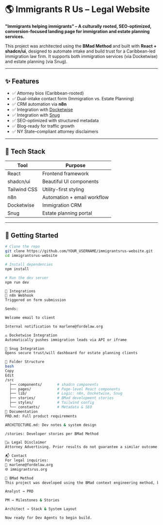 # 🌎 Immigrants R Us – Legal Website

**"Immigrants helping immigrants" – A culturally rooted, SEO-optimized, conversion-focused landing page for immigration and estate planning services.**

This project was architected using the **BMad Method** and built with **React + shadcn/ui**, designed to automate intake and build trust for a Caribbean-led immigration law firm. It supports both immigration services (via Docketwise) and estate planning (via Snug).

---

## ✨ Features

- ✅ Attorney bios (Caribbean-rooted)
- ✅ Dual-intake contact form (Immigration vs. Estate Planning)
- ✅ CRM automation via **n8n**
- ✅ Integration with [Docketwise](https://www.docketwise.com/)
- ✅ Integration with [Snug](https://www.getsnug.com/)
- ✅ SEO-optimized with structured metadata
- ✅ Blog-ready for traffic growth
- ✅ NY State–compliant attorney disclaimers

---

## 🧱 Tech Stack

| Tool          | Purpose                     |
|---------------|-----------------------------|
| React         | Frontend framework          |
| shadcn/ui     | Beautiful UI components     |
| Tailwind CSS  | Utility-first styling       |
| n8n           | Automation + email workflow |
| Docketwise    | Immigration CRM             |
| Snug          | Estate planning portal      |

---

## 🚀 Getting Started

```bash
# Clone the repo
git clone https://github.com/YOUR_USERNAME/immigrantsrus-website.git
cd immigrantsrus-website

# Install dependencies
npm install

# Run the dev server
npm run dev

🔌 Integrations
📨 n8n Webhook
Triggered on form submission

Sends:

Welcome email to client

Internal notification to marlene@fordelaw.org

⚖️ Docketwise Integration
Automatically pushes immigration leads via API or iframe

🏡 Snug Integration
Opens secure trust/will dashboard for estate planning clients

📁 Folder Structure
bash
Copy
Edit
/src
  ├── components/       # shadcn components
  ├── pages/            # Page-level React components
  ├── lib/              # Logic: n8n, Docketwise, Snug
  ├── stories/          # BMad development stories
  ├── styles/           # Tailwind config
  └── constants/        # Metadata & SEO
📘 Documentation
PRD.md: Full product requirements

ARCHITECTURE.md: Dev notes & system design

/stories: Developer stories per BMad Method

👨‍⚖️ Legal Disclaimer
Attorney Advertising. Prior results do not guarantee a similar outcome. This site does not constitute legal advice. Submitting a form does not create an attorney-client relationship.

📬 Contact
For legal inquiries:
📧 marlene@fordelaw.org
🌐 immigrantsrus.org

🧠 BMad Method
This project was developed using the BMad context engineering method, broken into:

Analyst → PRD

PM → Milestones & Stories

Architect → Stack & System Layout

Now ready for Dev Agents to begin build.
